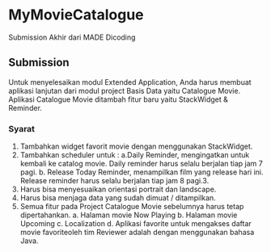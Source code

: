 # MyMovieCatalogue
Submission Akhir dari MADE Dicoding

## Submission
Untuk menyelesaikan modul Extended Application, Anda harus membuat aplikasi lanjutan dari modul project Basis Data yaitu Catalogue Movie. Aplikasi Catalogue Movie ditambah fitur baru yaitu StackWidget & Reminder.


### Syarat

1. Tambahkan widget favorit movie dengan menggunakan StackWidget.
2. Tambahkan scheduler untuk :
 a.Daily Reminder, mengingatkan untuk kembali ke catalog movie. Daily reminder harus selalu berjalan tiap jam 7 pagi.
 b. Release Today Reminder, menampilkan film yang release hari ini. Release reminder harus selalu berjalan tiap jam 8 pagi.3. 
3. Harus bisa menyesuaikan orientasi portrait dan landscape.
4. Harus bisa menjaga data yang sudah dimuat / ditampilkan.
5. Semua fitur pada Project Catalogue Movie sebelumnya harus tetap dipertahankan.
 a. Halaman movie Now Playing
 b. Halaman movie Upcoming
 c. Localization
 d. Aplikasi favorite untuk mengakses daftar movie favoriteoleh tim Reviewer adalah dengan menggunakan bahasa Java.
